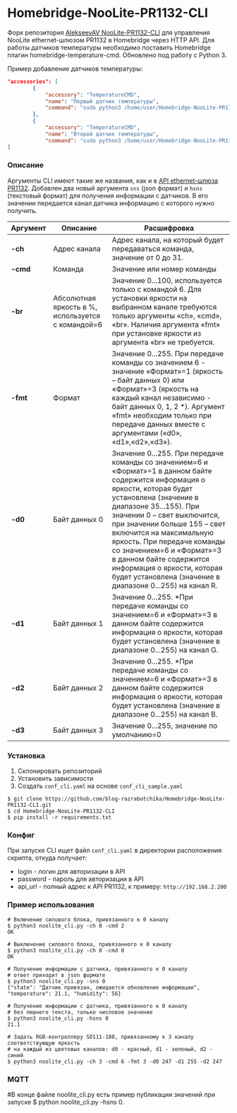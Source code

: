 # Homebridge-NooLite-PR1132-CLI
Форк репозитория [AlekseevAV NooLite-PR1132-CLI](https://github.com/AlekseevAV/NooLite-PR1132-CLI) для управления NooLite ethernet-шлюзом PR1132 в Homebridge через HTTP API. Для работы датчиков температуры необходимо поставить Homebridge плагин homebridge-temperature-cmd. Обновлено под работу с Python 3.

Пример добавление датчиков температуры:
```json
"accessories": [
        {
            "accessory": "TemperatureCMD",
            "name": "Первый датчик температуры",
            "command": "sudo python3 /home/user/Homebridge-NooLite-PR1132-CLI/noolite_cli.py -hsns 0"
        },
        {
            "accessory": "TemperatureCMD", 
            "name": "Второй датчик температуры",
            "command": "sudo python3 /home/user/Homebridge-NooLite-PR1132-CLI/noolite_cli.py -hsns 0" }
]
```

### Описание

Аргументы CLI имеют такие же названия, как и в [API ethernet-шлюза PR1132](http://www.noo.com.by/assets/files/PDF/PR1132.pdf).
Добавлен два новый аргумента `sns` (json формат) и `hsns` (текстовый формат) для получения информации с датчиков. В его значении передается канал датчика информацию с которого нужно получить.

Аргумент   | Описание      | Расшифровка
---------- | ------------- | -----------
**-ch**    | Адрес канала  | Адрес канала, на который будет передаваться команда, значение от 0 до 31.
**-cmd**   | Команда       | Значение или номер команды
**-br**    | Абсолютная яркость в %, используется с командой=6 | Значение 0...100, используется только с командой 6. Для установки яркости на выбранном канале требуются только аргументы «ch», «cmd», «br». Наличия аргумента «fmt» при установке яркости из аргумента «br» не требуется.
**-fmt**   | Формат        | Значение 0...255. При передаче команды со значением 6 - значение «Формат»=1 (яркость – байт данных 0) или «Формат»=3 (яркость на каждый канал независимо - байт данных 0, 1, 2 *). Аргумент «fmt» необходим только при передаче данных вместе с аргументами («d0», «d1»,«d2»,«d3»).
**-d0**    | Байт данных 0 | Значение 0...255. При передаче команды со значением=6 и «Формат»=1 в данном байте содержится информация о яркости, которая будет установлена (значение в диапазоне 35...155). При значении 0 – свет выключится, при значении больше 155 – свет включится на максимальную яркость. При передаче команды со значением=6 и «Формат»=3 в данном байте содержится информация о яркости, которая будет установлена (значение в диапазоне 0...255) на канал R.
**-d1**    | Байт данных 1 | Значение 0...255. *При передаче команды со значением=6 и «Формат»=3 в данном байте содержится информация о яркости, которая будет установлена (значение в диапазоне 0...255) на канал G.
**-d2**    | Байт данных 2 | Значение 0...255. *При передаче команды со значением=6 и «Формат»=3 в данном байте содержится информация о яркости, которая будет установлена (значение в диапазоне 0...255) на канал B.
**-d3**    | Байт данных 3 | Значение 0...255, значение по умолчанию=0


### Установка

1. Склонировать репозиторий
2. Установить зависимости
3. Создать `conf_cli.yaml` на основе `conf_cli_sample.yaml`

```
$ git clone https://github.com/blog-razrabotchika/Homebridge-NooLite-PR1132-CLI.git
$ cd Homebridge-NooLite-PR1132-CLI
$ pip install -r requirements.txt
```

### Конфиг

При запуске CLI ищет файл `conf_cli.yaml` в директории расположения скрипта, откуда получает:
+ login - логин для авторизации в API
+ password - пароль для авторизации в API
+ api_url - полный адрес к API PR1132, к примеру: `http://192.168.2.200`


### Пример использования
```
# Включение силового блока, привязанного к 0 каналу
$ python3 noolite_cli.py -ch 0 -cmd 2
OK

# Выключение силового блока, привязанного к 0 каналу
$ python3 noolite_cli.py -ch 0 -cmd 0
OK

# Получение информации с датчика, привязанного к 0 каналу
# ответ приходит в json формате
$ python3 noolite_cli.py -sns 0
{"state": "Датчик привязан, ожидается обновление информации", "temperature": 21.1, "humidity": 56}

# Получение информации с датчика, привязанного к 0 каналу
# без лишнего текста, только числовое значение
$ python3 noolite_cli.py -hsns 0
21.1

# Задать RGB-контроллеру SD111-180, привязанному к 3 каналу соответствующую яркость 
# на каждый из цветовых каналов: d0 - красный, d1 - зеленый, d2 - синий
$ python3 noolite_cli.py -ch 3 -cmd 6 -fmt 3 -d0 247 -d1 255 -d2 247
```

### MQTT 
#В конце файле noolite_cli.py есть пример публикации значений при запуске $ python noolite_cli.py -hsns 0.

